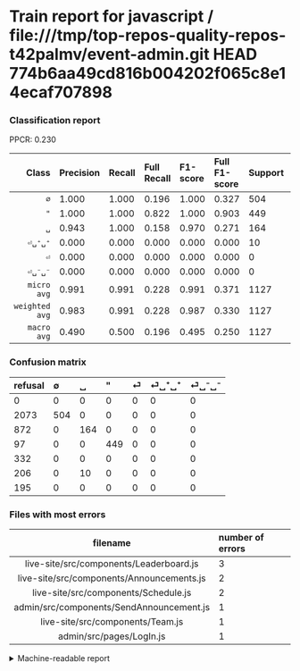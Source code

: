# Train report for javascript / file:///tmp/top-repos-quality-repos-t42palmv/event-admin.git HEAD 774b6aa49cd816b004202f065c8e14ecaf707898

### Classification report

PPCR: 0.230

| Class | Precision | Recall | Full Recall | F1-score | Full F1-score | Support | Full Support | PPCR |
|------:|:----------|:-------|:------------|:---------|:---------|:--------|:-------------|:-----|
| `∅` | 1.000| 1.000| 0.196| 1.000| 0.327| 504| 2577| 0.196 |
| `"` | 1.000| 1.000| 0.822| 1.000| 0.903| 449| 546| 0.822 |
| `␣` | 0.943| 1.000| 0.158| 0.970| 0.271| 164| 1036| 0.158 |
| `⏎␣⁺␣⁺` | 0.000| 0.000| 0.000| 0.000| 0.000| 10| 216| 0.046 |
| `⏎` | 0.000| 0.000| 0.000| 0.000| 0.000| 0| 332| 0.000 |
| `⏎␣⁻␣⁻` | 0.000| 0.000| 0.000| 0.000| 0.000| 0| 195| 0.000 |
| `micro avg` | 0.991| 0.991| 0.228| 0.991| 0.371| 1127| 4902| 0.230 |
| `weighted avg` | 0.983| 0.991| 0.228| 0.987| 0.330| 1127| 4902| 0.230 |
| `macro avg` | 0.490| 0.500| 0.196| 0.495| 0.250| 1127| 4902| 0.230 |

### Confusion matrix

|refusal|  ∅| ␣| "| ⏎| ⏎␣⁺␣⁺| ⏎␣⁻␣⁻| 
|:---|:---|:---|:---|:---|:---|:---|
|0 |0 |0 |0 |0 |0 |0 |
|2073 |504 |0 |0 |0 |0 |0 |
|872 |0 |164 |0 |0 |0 |0 |
|97 |0 |0 |449 |0 |0 |0 |
|332 |0 |0 |0 |0 |0 |0 |
|206 |0 |10 |0 |0 |0 |0 |
|195 |0 |0 |0 |0 |0 |0 |

### Files with most errors

| filename | number of errors|
|:----:|:-----|
| live-site/src/components/Leaderboard.js | 3 |
| live-site/src/components/Announcements.js | 2 |
| live-site/src/components/Schedule.js | 2 |
| admin/src/components/SendAnnouncement.js | 1 |
| live-site/src/components/Team.js | 1 |
| admin/src/pages/LogIn.js | 1 |

<details>
    <summary>Machine-readable report</summary>
```json
{
  "cl_report": {"\"": {"f1-score": 1.0, "precision": 1.0, "recall": 1.0, "support": 449}, "macro avg": {"f1-score": 0.495069033530572, "precision": 0.4904214559386973, "recall": 0.5, "support": 1127}, "micro avg": {"f1-score": 0.9911268855368234, "precision": 0.9911268855368234, "recall": 0.9911268855368234, "support": 1127}, "weighted avg": {"f1-score": 0.9868215873949271, "precision": 0.982763720180726, "recall": 0.9911268855368234, "support": 1127}, "\u2205": {"f1-score": 1.0, "precision": 1.0, "recall": 1.0, "support": 504}, "\u23ce": {"f1-score": 0.0, "precision": 0.0, "recall": 0.0, "support": 0}, "\u23ce\u2423\u207a\u2423\u207a": {"f1-score": 0.0, "precision": 0.0, "recall": 0.0, "support": 10}, "\u23ce\u2423\u207b\u2423\u207b": {"f1-score": 0.0, "precision": 0.0, "recall": 0.0, "support": 0}, "\u2423": {"f1-score": 0.9704142011834319, "precision": 0.9425287356321839, "recall": 1.0, "support": 164}},
  "cl_report_full": {"\"": {"f1-score": 0.9025125628140703, "precision": 1.0, "recall": 0.8223443223443223, "support": 546}, "macro avg": {"f1-score": 0.25012557456017565, "precision": 0.4904214559386973, "recall": 0.19603695535011015, "support": 4902}, "micro avg": {"f1-score": 0.3705423785038978, "precision": 0.9911268855368234, "recall": 0.22786617707058343, "support": 4902}, "weighted avg": {"f1-score": 0.3298068133291203, "precision": 0.8362831028386255, "recall": 0.22786617707058343, "support": 4902}, "\u2205": {"f1-score": 0.32716650438169426, "precision": 1.0, "recall": 0.19557625145518046, "support": 2577}, "\u23ce": {"f1-score": 0.0, "precision": 0.0, "recall": 0.0, "support": 332}, "\u23ce\u2423\u207a\u2423\u207a": {"f1-score": 0.0, "precision": 0.0, "recall": 0.0, "support": 216}, "\u23ce\u2423\u207b\u2423\u207b": {"f1-score": 0.0, "precision": 0.0, "recall": 0.0, "support": 195}, "\u2423": {"f1-score": 0.27107438016528923, "precision": 0.9425287356321839, "recall": 0.1583011583011583, "support": 1036}},
  "ppcr": 0.229906160750714
}
```
</details>
